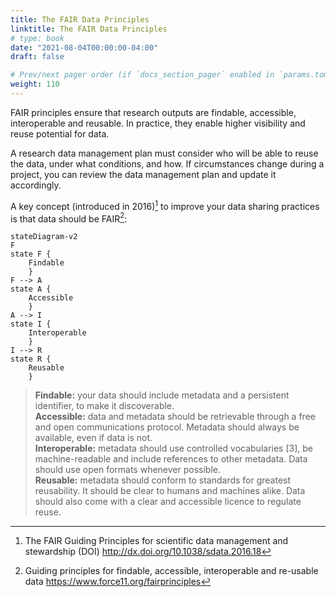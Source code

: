 ```yaml
---
title: The FAIR Data Principles
linktitle: The FAIR Data Principles
# type: book
date: "2021-08-04T00:00:00-04:00"
draft: false

# Prev/next pager order (if `docs_section_pager` enabled in `params.toml`)
weight: 110
---
```


FAIR principles ensure that research outputs are findable, accessible, interoperable and reusable. In practice, they enable higher visibility and reuse potential for data.

A research data management plan must consider who will be able to reuse the data, under what conditions, and how. If circumstances change during a project, you can review the data management plan and update it accordingly.

A key concept (introduced in 2016)[^1] to improve your data sharing practices is that data should be FAIR[^2]:

```mermaid 
stateDiagram-v2
F
state F {
    Findable
    }
F --> A
state A {
    Accessible
    }    
A --> I
state I {
    Interoperable
    }    
I --> R
state R {
    Reusable
    }    
```

> **Findable:** your data should include metadata and a persistent identifier, to make it discoverable.</br>
> **Accessible:** data and metadata should be retrievable through a free and open communications protocol. Metadata should always be available, even if data is not.</br>
> **Interoperable:** metadata should use controlled vocabularies [3], be machine-readable and include references to other metadata. Data should use open formats whenever possible.</br>
> **Reusable:** metadata should conform to standards for greatest reusability. It should be clear to humans and machines alike. Data should also come with a clear and accessible licence to regulate reuse.




[^1]: The FAIR Guiding Principles for scientific data management and stewardship (DOI) http://dx.doi.org/10.1038/sdata.2016.18
[^2]: Guiding principles for findable, accessible, interoperable and re-usable data https://www.force11.org/fairprinciples